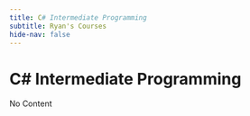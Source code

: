```yaml
---
title: C# Intermediate Programming
subtitle: Ryan's Courses
hide-nav: false
---
```


# C# Intermediate Programming

No Content